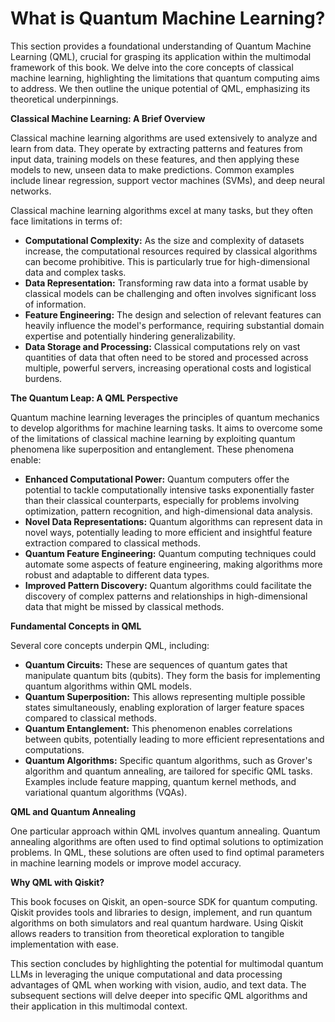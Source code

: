 # What is Quantum Machine Learning?

This section provides a foundational understanding of Quantum Machine Learning (QML), crucial for grasping its application within the multimodal framework of this book. We delve into the core concepts of classical machine learning, highlighting the limitations that quantum computing aims to address.  We then outline the unique potential of QML, emphasizing its theoretical underpinnings.

**Classical Machine Learning: A Brief Overview**

Classical machine learning algorithms are used extensively to analyze and learn from data.  They operate by extracting patterns and features from input data, training models on these features, and then applying these models to new, unseen data to make predictions.  Common examples include linear regression, support vector machines (SVMs), and deep neural networks.

Classical machine learning algorithms excel at many tasks, but they often face limitations in terms of:

* **Computational Complexity:**  As the size and complexity of datasets increase, the computational resources required by classical algorithms can become prohibitive. This is particularly true for high-dimensional data and complex tasks.
* **Data Representation:** Transforming raw data into a format usable by classical models can be challenging and often involves significant loss of information.
* **Feature Engineering:** The design and selection of relevant features can heavily influence the model's performance, requiring substantial domain expertise and potentially hindering generalizability.
* **Data Storage and Processing:**  Classical computations rely on vast quantities of data that often need to be stored and processed across multiple, powerful servers, increasing operational costs and logistical burdens.

**The Quantum Leap: A QML Perspective**

Quantum machine learning leverages the principles of quantum mechanics to develop algorithms for machine learning tasks.  It aims to overcome some of the limitations of classical machine learning by exploiting quantum phenomena like superposition and entanglement.  These phenomena enable:

* **Enhanced Computational Power:**  Quantum computers offer the potential to tackle computationally intensive tasks exponentially faster than their classical counterparts, especially for problems involving optimization, pattern recognition, and high-dimensional data analysis.
* **Novel Data Representations:** Quantum algorithms can represent data in novel ways, potentially leading to more efficient and insightful feature extraction compared to classical methods.
* **Quantum Feature Engineering:** Quantum computing techniques could automate some aspects of feature engineering, making algorithms more robust and adaptable to different data types.
* **Improved Pattern Discovery:**  Quantum algorithms could facilitate the discovery of complex patterns and relationships in high-dimensional data that might be missed by classical methods.

**Fundamental Concepts in QML**

Several core concepts underpin QML, including:

* **Quantum Circuits:** These are sequences of quantum gates that manipulate quantum bits (qubits).  They form the basis for implementing quantum algorithms within QML models.
* **Quantum Superposition:** This allows representing multiple possible states simultaneously, enabling exploration of larger feature spaces compared to classical methods.
* **Quantum Entanglement:**  This phenomenon enables correlations between qubits, potentially leading to more efficient representations and computations.
* **Quantum Algorithms:** Specific quantum algorithms, such as Grover's algorithm and quantum annealing, are tailored for specific QML tasks.  Examples include feature mapping, quantum kernel methods, and variational quantum algorithms (VQAs).

**QML and Quantum Annealing**

One particular approach within QML involves quantum annealing. Quantum annealing algorithms are often used to find optimal solutions to optimization problems. In QML, these solutions are often used to find optimal parameters in machine learning models or improve model accuracy.

**Why QML with Qiskit?**

This book focuses on Qiskit, an open-source SDK for quantum computing. Qiskit provides tools and libraries to design, implement, and run quantum algorithms on both simulators and real quantum hardware.  Using Qiskit allows readers to transition from theoretical exploration to tangible implementation with ease.


This section concludes by highlighting the potential for multimodal quantum LLMs in leveraging the unique computational and data processing advantages of QML when working with vision, audio, and text data. The subsequent sections will delve deeper into specific QML algorithms and their application in this multimodal context.


<a id='chapter-1-subchapter-2'></a>
